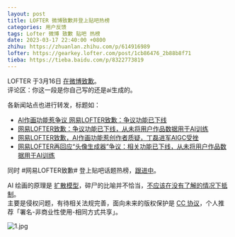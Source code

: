 ```yaml
---
layout: post
title: LOFTER 微博致歉并登上贴吧热榜
categories: 用户反馈
tags: Lofter 微博 致歉 贴吧 热榜
date: 2023-03-17 22:40:00 +0800
zhihu: https://zhuanlan.zhihu.com/p/614916989
lofter: https://gearkey.lofter.com/post/1cb86476_2b88b8f71
tieba: https://tieba.baidu.com/p/8322773819
---
```


LOFTER 于3月16日 [在微博致歉](https://weibo.com/2189805662/Mxwe7ltnb)。  
评论区：你这一段是你自己写的还是ai生成的。

各新闻站点也进行转发，标题如：

+ [AI作画功能惹争议 网易LOFTER致歉：争议功能已下线](http://www.techweb.com.cn/ucweb/news/id/2922824)
+ [网易LOFTER致歉：争议功能已下线，从未将用户作品数据用于AI训练](https://new.qq.com/rain/a/20230316A05ICM00)
+ [网易LOFTER致歉，AI作画功能惹创作者质疑，丁磊进军AIGC受挫](https://www.sohu.com/a/655094987_120022955)
+ [网易LOFTER再回应“头像生成器”争议：相关功能已下线，从未将用户作品数据用于AI训练](https://www.sohu.com/a/655075346_250147)

同时 #网易LOFTER致歉# 登上贴吧话题热榜，[跟进中](https://tieba.baidu.com/f?kw=lofter)。

AI 绘画的原理是 [扩散模型](https://zhuanlan.zhihu.com/p/610012156)，碎尸的比喻并不恰当，[不应该在没有了解的情况下抵制](https://www.zhihu.com/question/582967835/answer/2897392108)。  
主要是侵权问题，有待相关法规完善，面向未来的版权保护是 [CC 协议](https://www.gitlof.com/CreativeCommons/)，个人推荐「署名-非商业性使用-相同方式共享」。

![1.jpg](https://s1.ax1x.com/2023/03/17/ppGqsf0.jpg)